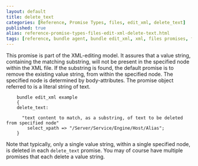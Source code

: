 ```yaml
---
layout: default
title: delete_text
categories: [Reference, Promise Types, files, edit_xml, delete_text]
published: true
alias: reference-promise-types-files-edit-xml-delete-text.html
tags: [reference, bundle agent, bundle edit_xml, xml, files promises, file editing, delete_text]
---
```


This promise is part of the XML-editing model. It assures that a value
string, containing the matching substring, will not be present in the
specified node within the XML file. If the substring is found, the
default promise is to remove the existing value string, from within the
specified node. The specified node is determined by body-attributes. The
promise object referred to is a literal string of text.

```cf3
    bundle edit_xml example
    {
    delete_text:

      "text content to match, as a substring, of text to be deleted from specified node"
        select_xpath => "/Server/Service/Engine/Host/Alias";
    }
```

Note that typically, only a single value string, within a single
specified node, is deleted in each `delete_text` promise. You may of
course have multiple promises that each delete a value string.
